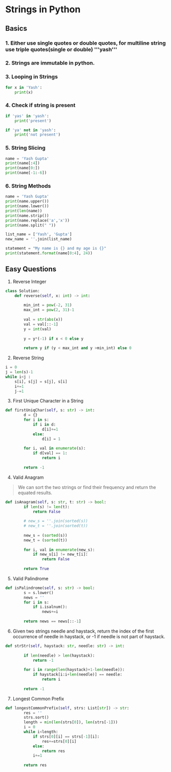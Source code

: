 # Strings in Python

## Basics 
### 1. Either use single quotes or double quotes, for multiline string use triple quotes(single or double) '''yash'''

### 2. Strings are immutable in python.

### 3. Looping in Strings

```python
for x in 'Yash':
    print(x)
```

### 4. Check if string is present

```python
if 'yas' in 'yash':
    print('present')

if 'ya' not in 'yash':
    print('not present')
```

### 5. String Slicing

```python
name = 'Yash Gupta'
print(name[:4])
print(name[0:])
print(name[-1:-6])
```

### 6. String Methods

```python
name = 'Yash Gupta'
print(name.upper())
print(name.lower())
print(len(name))
print(name.strip())
print(name.replace('a','x'))
print(name.split(" "))

list_name = ['Yash', 'Gupta']
new_name = ''.join(list_name)

statement = "My name is {} and my age is {}"
print(statement.format(name[0:4], 24))
```

## Easy Questions

1. Reverse Integer

```python
class Solution:
    def reverse(self, x: int) -> int:
        
        min_int = pow(-2, 31)
        max_int = pow(2, 31)-1
        
        val = str(abs(x))
        val = val[::-1]
        y = int(val)
        
        y = y*(-1) if x < 0 else y
        
        return y if (y < max_int and y >min_int) else 0
```

2. Reverse String

```python
i = 0
j = len(s)-1
while i<j :
    s[i], s[j] = s[j], s[i]
    i+=1
    j-=1
```

3. First Unique Character in a String

```python
def firstUniqChar(self, s: str) -> int:
        d = {}
        for i in s:
            if i in d:
                d[i]+=1
            else:
                d[i] = 1
                
        for i, val in enumerate(s):
            if d[val] == 1:
                return i
        
        return -1
```

4. Valid Anagram

> We can sort the two strings or find their frequency and return the equated results.

```python
def isAnagram(self, s: str, t: str) -> bool:
        if len(s) != len(t):
            return False
        
        # new_s = ''.join(sorted(s))
        # new_t = ''.join(sorted(t))
        
        new_s = (sorted(s))
        new_t = (sorted(t))
        
        for i, val in enumerate(new_s):
            if new_s[i] != new_t[i]:
                return False
        
        return True
```

5. Valid Palindrome
```python
def isPalindrome(self, s: str) -> bool:
        s = s.lower()
        news = ''
        for i in s:
            if i.isalnum():
                news+=i
        
        return news == news[::-1]
```

6. Given two strings needle and haystack, return the index of the first occurrence of needle in haystack, or -1 if needle is not part of haystack.
```python
def strStr(self, haystack: str, needle: str) -> int:
        
        if len(needle) > len(haystack):
            return -1
        
        for i in range(len(haystack)+1-len(needle)):
            if haystack[i:i+len(needle)] == needle:
                return i
        
        return -1
```

7. Longest Common Prefix

```python
def longestCommonPrefix(self, strs: List[str]) -> str:
        res = ''
        strs.sort()
        length = min(len(strs[0]), len(strs[-1]))
        i = 0
        while i<length:
            if strs[0][i] == strs[-1][i]:
                res+=strs[0][i]
            else:
                return res
            i+=1
        
        return res
```






